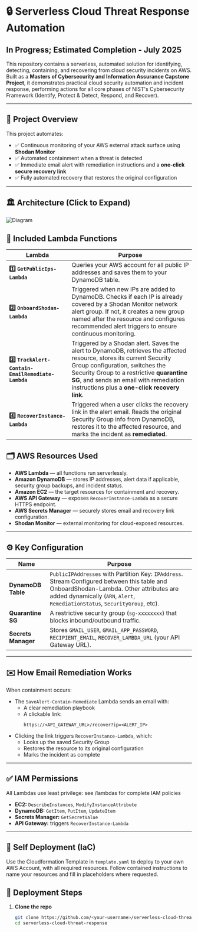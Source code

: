 # 🔒 Serverless Cloud Threat Response Automation
## In Progress; Estimated Completion - July 2025
This repository contains a serverless, automated solution for identifying, detecting, containing, and recovering from cloud security incidents on AWS. Built as a **Masters of Cybersecurity and Information Assurance Capstone Project**, it demonstrates practical cloud security automation and incident response, performing actions for all core phases of NIST's Cybersecurity Framework (Identify, Protect & Detect, Respond, and Recover).

---

## 🚀 Project Overview

This project automates:

- ✅ Continuous monitoring of your AWS external attack surface using **Shodan Monitor**
- ✅ Automated containment when a threat is detected
- ✅ Immediate email alert with remediation instructions and a **one-click secure recovery link**
- ✅ Fully automated recovery that restores the original configuration

---

## 🏛️ Architecture (Click to Expand)
![Diagram](https://i.imgur.com/IgANPzb.png)

## 📂 Included Lambda Functions

| Lambda | Purpose |
| ------ | ------- |
| **1️⃣ `GetPublicIps-Lambda`** | Queries your AWS account for all public IP addresses and saves them to your DynamoDB table. |
| **2️⃣ `OnboardShodan-Lambda`** | Triggered when new IPs are added to DynamoDB. Checks if each IP is already covered by a Shodan Monitor network alert group. If not, it creates a new group named after the resource and configures recommended alert triggers to ensure continuous monitoring. |
| **3️⃣ `TrackAlert-Contain-EmailRemediate-Lambda`** | Triggered by a Shodan alert. Saves the alert to DynamoDB, retrieves the affected resource, stores its current Security Group configuration, switches the Security Group to a restrictive **quarantine SG**, and sends an email with remediation instructions plus a **one-click recovery link**. |
| **4️⃣ `RecoverInstance-Lambda`** | Triggered when a user clicks the recovery link in the alert email. Reads the original Security Group info from DynamoDB, restores it to the affected resource, and marks the incident as **remediated**. |


## 🗂️ AWS Resources Used

- **AWS Lambda** — all functions run serverlessly.
- **Amazon DynamoDB** — stores IP addresses, alert data if applicable, security group backups, and incident status.
- **Amazon EC2** — the target resources for containment and recovery.
- **AWS API Gateway** — exposes `RecoverInstance-Lambda` as a secure HTTPS endpoint.
- **AWS Secrets Manager** — securely stores email and recovery link configuration.
- **Shodan Monitor** — external monitoring for cloud-exposed resources.

---

## ⚙️ Key Configuration

| Name | Purpose |
| ---- | ------- |
| **DynamoDB Table** | `PublicIPAddresses` with Partition Key: `IPAddress`. Stream Configured between this table and OnboardShodan-Lambda. Other attributes are added dynamically (`ARN`, `Alert`, `RemediationStatus`, `SecurityGroup`, etc). |
| **Quarantine SG** | A restrictive security group (`sg-xxxxxxxx`) that blocks inbound/outbound traffic. |
| **Secrets Manager** | Stores `GMAIL_USER`, `GMAIL_APP_PASSWORD`, `RECIPIENT_EMAIL`, `RECOVER_LAMBDA_URL` (your API Gateway URL). |

---

## ✉️ How Email Remediation Works

When containment occurs:
- The `SaveAlert-Contain-Remediate` Lambda sends an email with:
  - A clear remediation playbook
  - A clickable link:
    ```
    https://<API_GATEWAY_URL>/recover?ip=<ALERT_IP>
    ```
- Clicking the link triggers `RecoverInstance-Lambda`, which:
  - Looks up the saved Security Group
  - Restores the resource to its original configuration
  - Marks the incident as complete

---

## ✅ IAM Permissions

All Lambdas use least privilege: see /lambdas for complete IAM policies

- **EC2:** `DescribeInstances`, `ModifyInstanceAttribute`
- **DynamoDB:** `GetItem`, `PutItem`, `UpdateItem`
- **Secrets Manager:** `GetSecretValue`
- **API Gateway:** triggers `RecoverInstance-Lambda`

---

## 📝 Self Deployment (IaC)
Use the Cloudformation Template in `template.yaml` to deploy to your own AWS Account, with all required resources.
Follow contained instructions to name your resources and fill in placeholders where requested.

## 🚀 Deployment Steps

1. **Clone the repo**

   ```bash
   git clone https://github.com/<your-username>/serverless-cloud-threat-response.git
   cd serverless-cloud-threat-response
